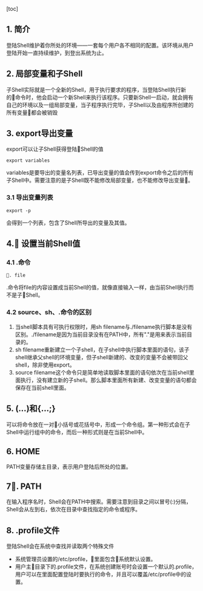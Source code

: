 [toc]
## 1. 简介
登陆Shell维护着你所处的环境——一套每个用户各不相同的配置。该环境从用户登陆开始一直持续维护，到登出系统为止。
## 2. 局部变量和子Shell
子Shell实际就是一个全新的Shell，用于执行要求的程序，当登陆Shell执行新的命令时，他会启动一个新Shell来执行该程序。只要新Shell一启动，就会拥有自己的环境以及一组局部变量，当子程序执行完毕，子Shell以及由程序所创建的所有变量都会被销毁
## 3. export导出变量
export可以让子Shell获得登陆Shell的值
```
export variables
```
variables是要导出的变量名列表，已导出变量的值会传到export命令之后的所有子Shell中。需要注意的是子Shell既不能修改局部变量，也不能修改导出变量。
### 3.1 导出变量列表
```
export -p
```
会得到一个列表，包含了Shell所导出的变量及其值。
## 4. 设置当前Shell值
### 4.1 .命令
```
. file
```
.命令将file的内容设置成当前Shell的值，就像直接输入一样，由当前Shell执行而不是子Shell。

### 4.2 source、sh、.命令的区别

1. 当shell脚本具有可执行权限时，用sh filename与./filename执行脚本是没有区别。./filename是因为当前目录没有在PATH中，所有"."是用来表示当前目录的。
2. sh filename重新建立一个子shell，在子shell中执行脚本里面的语句，该子shell继承父shell的环境变量，但子shell新建的、改变的变量不会被带回父shell，除非使用export。
3. source filename这个命令只是简单地读取脚本里面的语句依次在当前shell里面执行，没有建立新的子shell。那么脚本里面所有新建、改变变量的语句都会保存在当前shell里面。
## 5. (...)和\{...;}
可以将命令放在一对小括号或花括号中，形成一个命令组。第一种形式会在子Shell中运行组中的命令，而后一种形式则是在当前Shell中。
## 6. HOME
PATH变量存储主目录，表示用户登陆后所处的位置。
## 7. PATH
在输入程序名时，Shell会在PATH中搜索。需要注意到目录之间以冒号(:)分隔，Shell会从左到右，依次在目录中查找指定的命令或程序。
## 8. .profile文件
登陆Shell会在系统中查找并读取两个特殊文件

- 系统管理员设置的/etc/profile，里面包含系统默认设置。
- 用户主目录下的.profile文件，在系统创建账号时会设置一个默认的.profile，用户可以在里面配置登陆时要执行的命令，并且可以覆盖/etc/profile中的设置。


